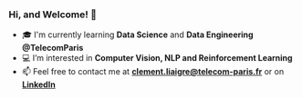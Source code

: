 ### Hi, and Welcome! 👋

- :mortar_board: I'm currently learning **Data Science** and **Data Engineering @TelecomParis**
- :computer: I’m interested in **Computer Vision, NLP and Reinforcement Learning**
- :mailbox: Feel free to contact me at **clement.liaigre@telecom-paris.fr** or on [**LinkedIn**](https://www.linkedin.com/in/cliaigre/)

<!--
**cliaigre/cliaigre** is a ✨ _special_ ✨ repository because its `README.md` (this file) appears on your GitHub profile.

Here are some ideas to get you started:

- 🔭 I’m currently working on ...
- 🌱 I’m currently learning ...
- 👯 I’m looking to collaborate on ...
- 🤔 I’m looking for help with ...
- 💬 Ask me about ...
- 📫 How to reach me: ...
- 😄 Pronouns: ...
- ⚡ Fun fact: ...
-->
